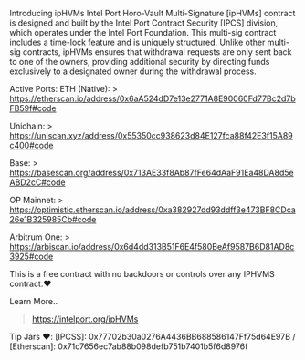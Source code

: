 Introducing ipHVMs
Intel Port Horo-Vault Multi-Signature [ipHVMs] contract is designed and built by the Intel Port Contract Security [IPCS] division, which operates under the Intel Port Foundation. This multi-sig contract includes a time-lock feature and is uniquely structured. Unlike other multi-sig contracts, ipHVMs ensures that withdrawal requests are only sent back to one of the owners, providing additional security by directing funds exclusively to a designated owner during the withdrawal process.


Active Ports:
ETH (Native): > https://etherscan.io/address/0x6aA524dD7e13e2771A8E90060Fd77Bc2d7bFB59f#code

Unichain:     > https://uniscan.xyz/address/0x55350cc938623d84E127fca88f42E3f15A89c400#code

Base:         > https://basescan.org/address/0x713AE33f8Ab87fFe64dAaF91Ea48DA8d5eABD2cC#code

OP Mainnet:   > https://optimistic.etherscan.io/address/0xa382927dd93ddff3e473BF8CDca26e1B325985Cb#code

Arbitrum One: > https://arbiscan.io/address/0x6d4dd313B51F6E4f580BeAf9587B6D81AD8c3925#code


This is a free contract with no backdoors or controls over any IPHVMS contract.❤️

Learn More..
> https://intelport.org/ipHVMs

Tip Jars ❤️: [IPCSS]: 0x77702b30a0276A4436BB688586147Ff75d64E97B / [Etherscan]: 0x71c7656ec7ab88b098defb751b7401b5f6d8976f
